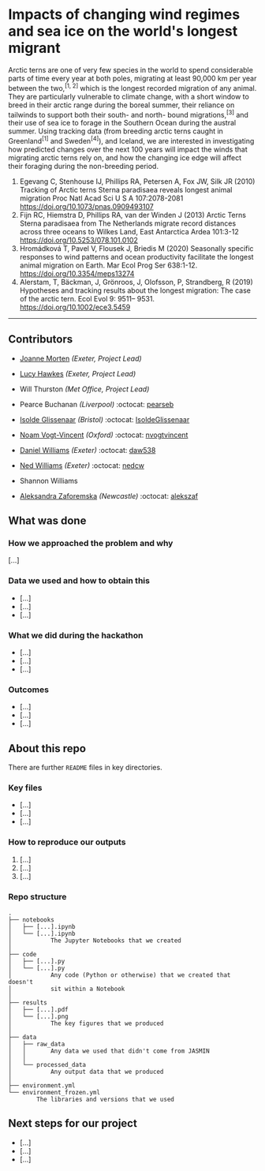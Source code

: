 # Impacts of changing wind regimes and sea ice on the world's longest migrant

Arctic terns are one of very few species in the world to spend considerable parts of time every year at both poles, migrating at least 90,000 km per year between the two,<sup>[1, 2]</sup> which is the longest recorded migration of any animal. They are particularly vulnerable to climate change, with a short window to breed in their arctic range during the boreal summer, their reliance on tailwinds to support both their south- and north- bound migrations,<sup>[3]</sup> and their use of sea ice to forage in the Southern Ocean during the austral summer. Using tracking data (from breeding arctic terns caught in Greenland<sup>[1]</sup> and Sweden<sup>[4]</sup>), and Iceland, we are interested in investigating how predicted changes over the next 100 years will impact the winds that migrating arctic terns rely on, and how the changing ice edge will affect their foraging during the non-breeding period.

1. Egevang C, Stenhouse IJ, Phillips RA, Petersen A, Fox JW, Silk JR (2010) Tracking of Arctic terns Sterna paradisaea reveals longest animal migration Proc Natl Acad Sci U S A 107:2078-2081 https://doi.org/10.1073/pnas.0909493107
2. Fijn RC, Hiemstra D, Phillips RA, van der Winden J (2013) Arctic Terns Sterna paradisaea from The Netherlands migrate record distances across three oceans to Wilkes Land, East Antarctica Ardea 101:3-12 https://doi.org/10.5253/078.101.0102
3. Hromádková T, Pavel V, Flousek J, Briedis M (2020) Seasonally specific responses to wind patterns and ocean productivity facilitate the longest animal migration on Earth. Mar Ecol Prog Ser 638:1-12. https://doi.org/10.3354/meps13274
4. Alerstam, T, Bäckman, J, Grönroos, J, Olofsson, P, Strandberg, R (2019) Hypotheses and tracking results about the longest migration: The case of the arctic tern. Ecol Evol 9: 9511– 9531. https://doi.org/10.1002/ece3.5459

***

## Contributors
- [Joanne Morten](https://biosciences.exeter.ac.uk/staff/profile/index.php?web_id=Joanne_Morton) *(Exeter, Project Lead)*
- [Lucy Hawkes](https://biosciences.exeter.ac.uk/staff/profile/index.php?web_id=Lucy_Hawkes) *(Exeter, Project Lead)*
- Will Thurston *(Met Office, Project Lead)*

- Pearce Buchanan *(Liverpool)* :octocat: [pearseb](https://github.com/pearseb)
- [Isolde Glissenaar](https://research-information.bris.ac.uk/en/persons/isolde-a-glissenaar) *(Bristol)* :octocat: [IsoldeGlissenaar](https://github.com/IsoldeGlissenaar)
- [Noam Vogt-Vincent](https://www.earth.ox.ac.uk/people/noam-vogt-vincent/) *(Oxford)* :octocat: [nvogtvincent](https://github.com/nvogtvincent)
- [Daniel Williams](https://emps.exeter.ac.uk/mathematics/staff/dw569) *(Exeter)* :octocat: [daw538](https://github.com/daw538)
- [Ned Williams](https://emps.exeter.ac.uk/mathematics/staff/nw432) *(Exeter)* :octocat: [nedcw](https://github.com/nedcw)
- Shannon Williams
- [Aleksandra Zaforemska](https://research.ncl.ac.uk/geospatial-systems/phdresearchers/profiles/aleksandrazaforemska.html) *(Newcastle)* :octocat: [alekszaf](https://github.com/alekszaf)

## What was done

### How we approached the problem and why

[...]

### Data we used and how to obtain this

* [...]
* [...]
* [...]

### What we did during the hackathon

* [...]
* [...]
* [...]

### Outcomes

* [...]
* [...]
* [...]

## About this repo

There are further `README` files in key directories.

### Key files

* [...]
* [...]
* [...]

### How to reproduce our outputs

1. [...]
2. [...]
3. [...]

### Repo structure

    .
    ├── notebooks
    │   ├── [...].ipynb
    │   └── [...].ipynb
    │           The Jupyter Notebooks that we created
    │
    ├── code
    │   ├── [...].py
    │   └── [...].py
    │           Any code (Python or otherwise) that we created that doesn't
    │           sit within a Notebook
    │
    ├── results
    │   ├── [...].pdf
    │   └── [...].png
    │           The key figures that we produced
    │
    ├── data
    │   ├── raw_data
    │   │       Any data we used that didn't come from JASMIN
    │   │
    │   └── processed_data
    │           Any output data that we produced
    │
    ├── environment.yml
    └── environment_frozen.yml
            The libraries and versions that we used

## Next steps for our project

* [...]
* [...]
* [...]
